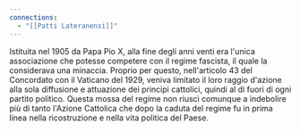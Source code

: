 ```yaml
---
connections:
  - "[[Patti Lateranensi]]"
---
```

Istituita nel 1905 da Papa Pio X, alla fine degli anni venti era l'unica associazione che potesse competere con il regime fascista, il quale la considerava una minaccia. Proprio per questo, nell'articolo 43 del Concordato con il Vaticano del 1929, veniva limitato il loro raggio d'azione alla sola diffusione e attuazione dei principi cattolici, quindi al di fuori di ogni partito politico. Questa mossa del regime non riuscì comunque a indebolire più di tanto l'Azione Cattolica che dopo la caduta del regime fu in prima linea nella ricostruzione e nella vita politica del Paese.